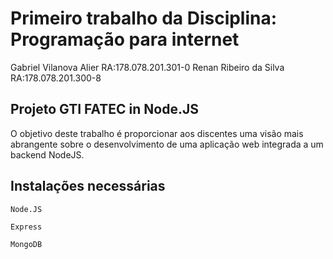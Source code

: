 # Primeiro trabalho da Disciplina: Programação para internet

Gabriel Vilanova Alier          RA:178.078.201.301-0
Renan Ribeiro da Silva          RA:178.078.201.300-8

## Projeto GTI FATEC in Node.JS
O objetivo deste trabalho é proporcionar aos discentes uma visão mais abrangente sobre 
o desenvolvimento de uma aplicação web integrada a um backend NodeJS.

## Instalações necessárias
```
Node.JS
```
```
Express
```
```
MongoDB